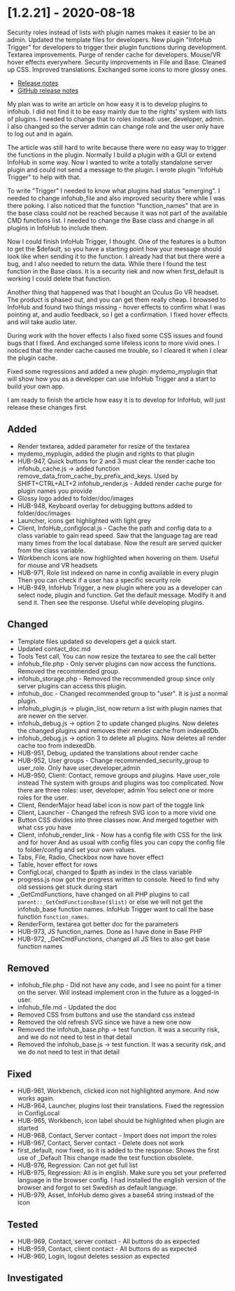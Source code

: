# [1.2.21] - 2020-08-18
Security roles instead of lists with plugin names makes it easier to be an admin. Updated the template files for developers. New plugin "InfoHub Trigger" for developers to trigger their plugin functions during development. Textarea improvements. Purge of render cache for developers. Mouse/VR hover effects everywhere. Security improvements in File and Base. Cleaned up CSS. Improved translations. Exchanged some icons to more glossy ones. 

* [Release notes](main,release_v1_v1v2_v1v2v21)
* [GitHub release notes](https://github.com/peterlembke/infohub/releases/tag/v1.2.21)

My plan was to write an article on how easy it is to develop plugins to infohub. I did not find it to be easy mainly due to the rights' system with lists of plugins. I needed to change that to roles instead: user, developer, admin. I also changed so the server admin can change role and the user only have to log out and in again.

The article was still hard to write because there were no easy way to trigger the functions in the plugin. Normally I build a plugin with a GUI or extend InfoHub in some way. Now I wanted to write a totally standalone server plugin and could not send a message to the plugin. I wrote plugin "InfoHub Trigger" to help with that.

To write "Trigger" I needed to know what plugins had status "emerging". I needed to change infohub_file and also improved security there while I was there poking. 
I also noticed that the function "function_names" that are in the base class could not be reached because it was not part of the available CMD functions list. I needed to change the Base class and change in all plugins in InfoHub to include them.

Now I could finish InfoHub Trigger, I thought. One of the features is a button to get the $default, so you have a starting point how your message should look like when sending it to the function. I already had that but there were a bug, and I also needed to return the data. While there I found the test function in the Base class. It is a security riek and now when first_default is working I could delete that function.

Another thing that happened was that I bought an Oculus Go VR headset. The product is phased out, and you can get them really cheap. I browsed to InfoHub and found two things missing - hover effects to confirm what I was pointing at, and audio feedback, so I get a confirmation. I fixed hover effects and will take audio later.

During work with the hover effects I also fixed some CSS issues and found bugs that I fixed. And exchanged some lifeless icons to more vivid ones. I noticed that the render cache caused me trouble, so I cleared it when I clear the plugin cache.

Fixed some regressions and added a new plugin: mydemo_myplugin that will show how you as a developer can use InfoHub Trigger and a start to build your own app.

I am ready to finish the article how easy it is to develop for InfoHub, will just release these changes first.

## Added
* Render textarea, added parameter for resize of the textarea
* mydemo_myplugin, added the plugin and rights to that plugin
* HUB-947, Quick buttons for 2 and 3 must clear the render cache too
    infohub_cache.js -> added function remove_data_from_cache_by_prefix_and_keys. Used by SHIFT+CTRL+ALT+2
    infohub_render.js - Added render cache purge for plugin names you provide
* Glossy logo added to folder/doc/images
* HUB-948, Keyboard overlay for debugging buttons added to folder/doc/images 
* Launcher, icons get highlighted with light grey
* Client, InfoHub_configlocal.js - Cache the path and config data to a class variable to gain read speed.
    Saw that the language tag are read many times from the local database.
    Now the result are served quicker from the class variable.
* Workbench icons are now highlighted when hovering on them. Useful for mouse and VR headsets     
* HUB-971, Role list indexed on name in config available in every plugin
    Then you can check if a user has a specific security role
* HUB-949, InfoHub Trigger, a new plugin where you as a developer can select node, plugin and function. 
    Get the default message. Modify it and send it. Then see the response. Useful while developing plugins.

## Changed
* Template files updated so developers get a quick start.
* Updated contact_doc.md
* Tools Test call, You can now resize the textarea to see the call better
* infohub_file.php - Only server plugins can now access the functions. Removed the recommended group.
* infohub_storage.php - Removed the recommended group since only server plugins can access this plugin.
* infohub_doc - Changed recommended group to "user". It is just a normal plugin.
* infohub_plugin.js -> plugin_list, now return a list with plugin names that are newer on the server.
* infohub_debug.js -> option 2 to update changed plugins. Now deletes the changed plugins and removes their render cache from indexedDb.
* infohub_debug.js -> option 3 to delete all plugins. Now deletes all render cache too from indexedDb.
* HUB-951, Debug, updated the translations about render cache
* HUB-952, User groups - Change recommended_security_group to user_role. Only have user,developer,admin
* HUB-950, Client: Contact, remove groups and plugins. Have user_role instead
    The system with groups and plugins was too complicated. Now there are three roles: user, developer, admin
    You select one or more roles for the user.
* Client, RenderMajor head label icon is now part of the toggle link
* Client, Launcher - Changed the refresh SVG icon to a more vivid one
* Button CSS divides into three classes now. And merged together with what css you have
* Client, infohub_render_link - Now has a config file with CSS for the link and for hover
    And as usual with config files you can copy the config file to folder/config and set your own values.
* Tabs, File, Radio, Checkbox now have hover effect
* Table, hover effect for rows
* ConfigLocal, changed to $path as index in the class variable
* progress.js now got the progress written to console. Need to find why old sessions get stuck during start
* _GetCmdFunctions, have changed on all PHP plugins to call `parent::_GetCmdFunctionsBase($list)` or
    else we will not get the infohub_base function names. InfoHub Trigger want to call the base function `function_names`.
* RenderForm, textarea got better doc for the parameters
* HUB-973, JS function_names. Done as I have done in Base PHP
* HUB-972, _GetCmdFunctions, changed all JS files to also get base function names

## Removed
* infohub_file.php - Did not have any code, and I see no point for a timer on the server. Will instead implement cron in the future as a logged-in user.
* infohub_file.md - Updated the doc
* Removed CSS from buttons and use the standard css instead
* Removed the old refresh SVG since we have a new one now
* Removed the infohub_base.php -> test function. It was a security risk, and we do not need to test in that detail 
* Removed the infohub_base.js -> test function. It was a security risk, and we do not need to test in that detail 

## Fixed
* HUB-961, Workbench, clicked icon not highlighted anymore. And now works again.
* HUB-964, Launcher, plugins lost their translations. Fixed the regression in ConfigLocal
* HUB-965, Workbench, icon label should be highlighted when plugin are started
* HUB-968, Contact, Server contact - Import does not import the roles
* HUB-967, Contact, Server contact - Delete does not work
* first_default, now fixed, so it is added to the response. Shows the first use of _Default 
    This change made the test function obsolete.
* HUB-976, Regression: Can not get full list
* HUB-975, Regression: All is in english. Make sure you set your preferred language in the browser config.
    I had installed the english version of the browser and forgot to set Swedish as default language.
* HUB-979, Asset, InfoHub demo gives a base64 string instead of the icon

## Tested
* HUB-969, Contact, server contact - All buttons do as expected
* HUB-959, Contact, client contact - All buttons do as expected
* HUB-960, Login, logout deletes session as expected

## Investigated
